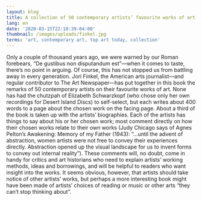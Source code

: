 ```yaml
---
layout: blog
title: A collection of 50 contemporary artists’ favourite works of art
lang: en
date: '2020-03-15T22:18:39-04:00'
thumbnail: /images/uploads/finkel.jpg
terms: 'art, contemporary art, top art today, collection'
---
```

Only a couple of thousand years ago, we were warned by our Roman forebears, “De gustibus non disputandum est”—when it comes to taste, there’s no point in arguing. Of course, this has not stopped us from battling away in every generation. Jori Finkel, the American arts journalist—and regular contributor to The Art Newspaper—has put together in this book the remarks of 50 contemporary artists on their favourite works of art. None has had the chutzpah of Elizabeth Schwarzkopf (who chose only her own recordings for Desert Island Discs) to self-select, but each writes about 400 words to a page about the chosen work on the facing page. About a third of the book is taken up with the artists’ biographies. Each of the artists has things to say about his or her chosen work; most comment directly on how their chosen works relate to their own works (Judy Chicago says of Agnes Pelton’s Awakening: Memory of my Father (1943): “…until the advent of abstraction, women artists were not free to convey their experiences directly. Abstraction opened up the visual landscape for us to invent forms to convey out internal reality”). These comments will, no doubt, come in handy for critics and art historians who need to explain artists’ working methods, ideas and borrowings, and will be helpful to readers who want insight into the works. It seems obvious, however, that artists should take notice of other artists’ works, but perhaps a more interesting book might have been made of artists’ choices of reading or music or other arts “they can’t stop thinking about”.
